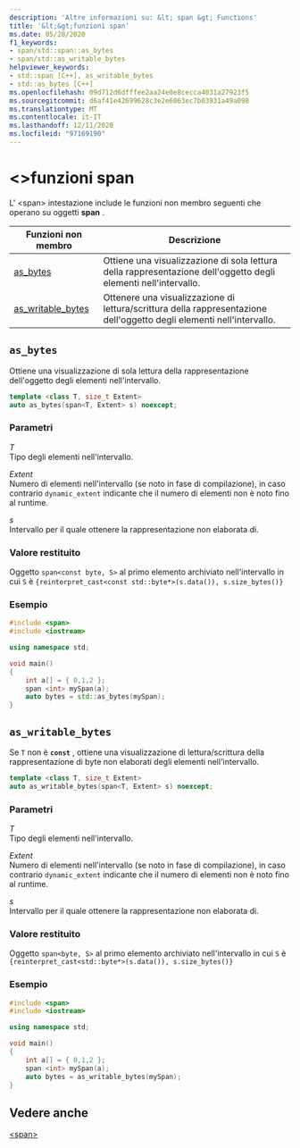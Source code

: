 ```yaml
---
description: 'Altre informazioni su: &lt; span &gt; Functions'
title: '&lt;&gt;funzioni span'
ms.date: 05/28/2020
f1_keywords:
- span/std::span::as_bytes
- span/std::as_writable_bytes
helpviewer_keywords:
- std::span [C++], as_writable_bytes
- std::as_bytes [C++]
ms.openlocfilehash: 09d712d6dfffee2aa24e0e8cecca4031a27923f5
ms.sourcegitcommit: d6af41e42699628c3e2e6063ec7b03931a49a098
ms.translationtype: MT
ms.contentlocale: it-IT
ms.lasthandoff: 12/11/2020
ms.locfileid: "97169190"
---
```

# <a name="ltspangt-functions"></a>&lt;&gt;funzioni span

L' \<span> intestazione include le funzioni non membro seguenti che operano su oggetti **span** .

| **Funzioni non membro** | **Descrizione** |
|-|-|
|[as_bytes](#as_bytes) | Ottiene una visualizzazione di sola lettura della rappresentazione dell'oggetto degli elementi nell'intervallo. |
|[as_writable_bytes](#as_writable_bytes) | Ottenere una visualizzazione di lettura/scrittura della rappresentazione dell'oggetto degli elementi nell'intervallo. |

## <a name="as_bytes"></a>`as_bytes`

Ottiene una visualizzazione di sola lettura della rappresentazione dell'oggetto degli elementi nell'intervallo.

```cpp
template <class T, size_t Extent>
auto as_bytes(span<T, Extent> s) noexcept;
```

### <a name="parameters"></a>Parametri

*T*\
Tipo degli elementi nell'intervallo.

*Extent*\
Numero di elementi nell'intervallo (se noto in fase di compilazione), in caso contrario `dynamic_extent` indicante che il numero di elementi non è noto fino al runtime.

*s*\
Intervallo per il quale ottenere la rappresentazione non elaborata di.

### <a name="return-value"></a>Valore restituito

Oggetto `span<const byte, S>` al primo elemento archiviato nell'intervallo in cui `S` è `{reinterpret_cast<const std::byte*>(s.data()), s.size_bytes()}`

### <a name="example"></a>Esempio

```cpp
#include <span>
#include <iostream>

using namespace std;

void main()
{
    int a[] = { 0,1,2 };
    span <int> mySpan(a);
    auto bytes = std::as_bytes(mySpan);
}
```

## <a name="as_writable_bytes"></a>`as_writable_bytes`

Se `T` non è **`const`** , ottiene una visualizzazione di lettura/scrittura della rappresentazione di byte non elaborati degli elementi nell'intervallo.

```cpp
template <class T, size_t Extent>
auto as_writable_bytes(span<T, Extent> s) noexcept;
```

### <a name="parameters"></a>Parametri

*T*\
Tipo degli elementi nell'intervallo.

*Extent*\
Numero di elementi nell'intervallo (se noto in fase di compilazione), in caso contrario `dynamic_extent` indicante che il numero di elementi non è noto fino al runtime.

*s*\
Intervallo per il quale ottenere la rappresentazione non elaborata di.

### <a name="return-value"></a>Valore restituito

Oggetto `span<byte, S>` al primo elemento archiviato nell'intervallo in cui `S` è `{reinterpret_cast<std::byte*>(s.data()), s.size_bytes()}`

### <a name="example"></a>Esempio

```cpp
#include <span>
#include <iostream>

using namespace std;

void main()
{
    int a[] = { 0,1,2 };
    span <int> mySpan(a);
    auto bytes = as_writable_bytes(mySpan);
}
```

## <a name="see-also"></a>Vedere anche

[\<span>](span.md)
